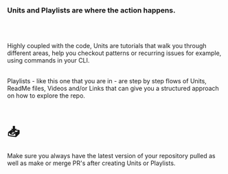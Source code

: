 ### Units and Playlists are where the action happens. 
</br>

</br> 

Highly coupled with the code, Units are tutorials that walk you through different areas, help you checkout patterns or recurring issues for example, using commands in your CLI.
</br></br>

Playlists - like this one that you are in - are step by step flows of Units, ReadMe files, Videos and/or Links that can give you a structured approach on how to explore the repo.
</br></br>

# 📥
Make sure you always have the latest version of your repository pulled as well as make or merge PR's after creating Units or Playlists.
